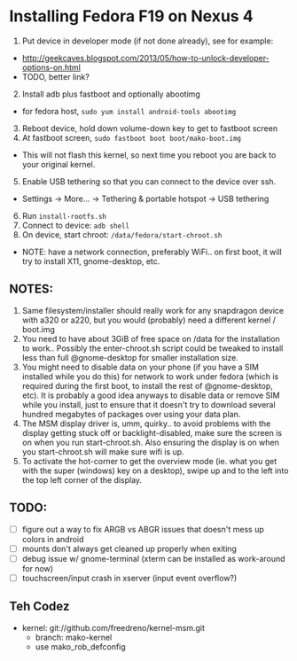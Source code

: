 # Installing Fedora F19 on Nexus 4
1. Put device in developer mode (if not done already), see for example:
  * http://geekcaves.blogspot.com/2013/05/how-to-unlock-developer-options-on.html
  * TODO, better link?
2. Install adb plus fastboot and optionally abootimg
  * for fedora host, `sudo yum install android-tools abootimg`
3. Reboot device, hold down volume-down key to get to fastboot screen
4. At fastboot screen, `sudo fastboot boot boot/mako-boot.img`
  * This will not flash this kernel, so next time you reboot you are back to your original kernel.
5. Enable USB tethering so that you can connect to the device over ssh.
  * Settings -> More... -> Tethering & portable hotspot -> USB tethering
6. Run `install-rootfs.sh`
7. Connect to device: `adb shell`
8. On device, start chroot: `/data/fedora/start-chroot.sh`
  * NOTE: have a network connection, preferably WiFi.. on first boot, it will try to install X11, gnome-desktop, etc.

## NOTES:
1. Same filesystem/installer should really work for any snapdragon device with a320 or a220, but you would (probably) need a different kernel / boot.img
2. You need to have about 3GiB of free space on /data for the installation to work.. Possibly the  enter-chroot.sh script could be tweaked to install less than full @gnome-desktop for smaller installation size.
3. You might need to disable data on your phone (if you have a SIM installed while you do this) for network to work under fedora (which is required during the first boot, to install the rest of @gnome-desktop, etc).  It is probably a good idea anyways to disable data or remove SIM while you install, just to ensure that it doesn't try to download several hundred megabytes of packages over using your data plan.
4. The MSM display driver is, umm, quirky.. to avoid problems with the display getting stuck off or backlight-disabled, make sure the screen is on when you run start-chroot.sh.  Also ensuring the display is on when you start-chroot.sh will make sure wifi is up.
5. To activate the hot-corner to get the overview mode (ie. what you get with the super (windows) key on a desktop), swipe up and to the left into the top left corner of the display.

## TODO:
- [ ] figure out a way to fix ARGB vs ABGR issues that doesn't mess up colors in android
- [ ] mounts don't always get cleaned up properly when exiting
- [ ] debug issue w/ gnome-terminal (xterm can be installed as work-around for now)
- [ ] touchscreen/input crash in xserver (input event overflow?)

## Teh Codez
* kernel: git://github.com/freedreno/kernel-msm.git
  * branch: mako-kernel
  * use mako_rob_defconfig
